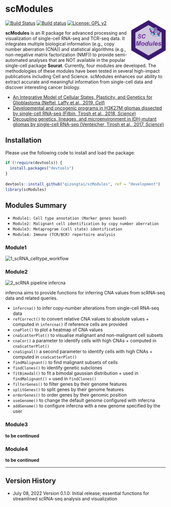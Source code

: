 # scModules

<img align="right" width="108" height="125" src="scModules1.png">

[![Build Status](https://travis-ci.com/xmc811/Scillus.svg?branch=master)](https://travis-ci.com/xmc811/Scillus)
[![Build status](https://ci.appveyor.com/api/projects/status/dkq1xn6574kqgs0s/branch/master?svg=true)](https://ci.appveyor.com/project/xmc811/scillus/branch/master)
[![License: GPL v2](https://img.shields.io/badge/License-GPL%20v2-blue.svg)](https://www.gnu.org/licenses/old-licenses/gpl-2.0.en.html)

**scModules** is an R package for advanced processing and visualization of single-cell RNA-seq and TCR-seq data. It integrates multiple biological information (e.g., copy number aberration (CNA)) and statistical algorithms (e.g., non-negative matrix factorization (NMF)) to provide semi-automated analyses that are NOT available in the popular single-cell package **Seurat**. Currently, four modules are developed. The methodologies of these modules have been tested in several high-impact publications including Cell and Science. scModules enhances our ability to extract accurate and meaningful information from single-cell data and discover interesting cancer biology.

  - [An Integrative Model of Cellular States, Plasticity, and Genetics
    for Glioblastoma (Neftel, Laffy et al., 2019,
    *Cell*)](https://doi.org/10.1016/j.cell.2019.06.024)
  - [Developmental and oncogenic programs in H3K27M gliomas dissected by
    single-cell RNA-seq (Filbin, Tirosh et al., 2018,
    *Science*)](https://doi.org/10.1126/science.aao4750)
  - [Decoupling genetics, lineages, and microenvironment in IDH-mutant
    gliomas by single-cell RNA-seq (Venteicher, Tirosh et al., 2017,
    *Science*)](https://doi.org/10.1126/science.aai8478)



## Installation
Please use the following code to install and load the package:

```R
if (!require(devtools)) {
  install.packages("devtools")
}

devtools::install_github("qizongtai/scModules", ref = "development")
library(scModules)
```

## Modules Summary
- `Module1: Cell type annotation (Marker genes based)`
- `Module2: Malignant cell identification by copy number aberration`
- `Module3: Metaprogram (cell state) identification`
- `Module4: Immune (TCR/BCR) repertoire analysis`

### Module1
![1_scRNA_celltype_workflow](https://user-images.githubusercontent.com/33009124/177924123-b77d89d4-fc91-4673-8ca3-1823942e7d36.PNG)

### Module2
![2_scRNA pipeline infercna](https://user-images.githubusercontent.com/33009124/177924157-cda90bf3-4953-4c3f-9ab5-7ba03c6222c9.PNG)

infercna aims to provide functions for inferring CNA values from scRNA-seq data and related queries.
  - `infercna()` to infer copy-number alterations from single-cell RNA-seq data
  - `refCorrect()` to convert relative CNA values to absolute values + computed in `infercna()` if reference cells are provided
  - `cnaPlot()` to plot a heatmap of CNA values
  - `cnaScatterPlot()` to visualise malignant and non-malignant cell subsets
  - `cnaCor()` a parameter to identify cells with high CNAs + computed in `cnaScatterPlot()`
  - `cnaSignal()` a second parameter to identify cells with high CNAs + computed in `cnaScatterPlot()`
  - `findMalignant()` to find malignant subsets of cells
  - `findClones()` to identify genetic subclones
  - `fitBimodal()` to fit a bimodal gaussian distribution + used in `findMalignant()` + used in `findClones()`
  - `filterGenes()` to filter genes by their genome features
  - `splitGenes()` to split genes by their genome features
  - `orderGenes()` to order genes by their genomic position
  - `useGenome()` to change the default genome configured with infercna
  - `addGenome()` to configure infercna with a new genome specified by
    the user
    
### Module3
**to be continued**

### Module4
**to be continued**

---

## Version History
* July 08, 2022
  Version 0.1.0: Initial release; essential functions for streamlined scRNA-seq analysis and visualization

